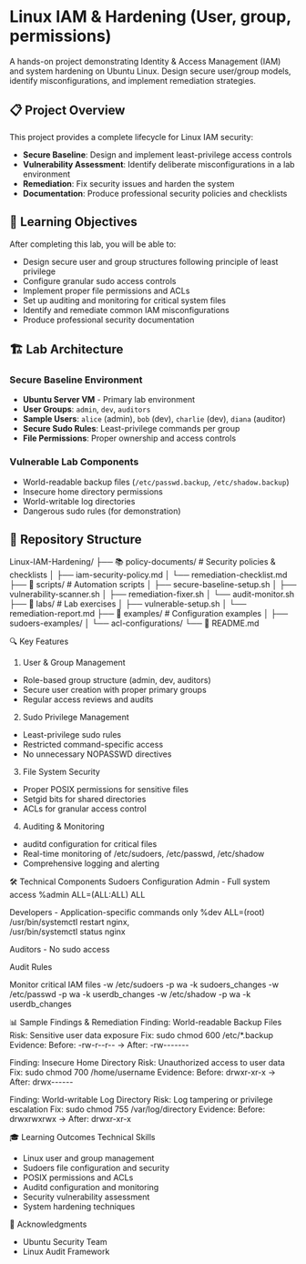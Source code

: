 # Linux IAM & Hardening (User, group, permissions)

A hands-on project demonstrating Identity & Access Management (IAM) and system hardening on Ubuntu Linux. Design secure user/group models, identify misconfigurations, and implement remediation strategies.

## 📋 Project Overview

This project provides a complete lifecycle for Linux IAM security:
- **Secure Baseline**: Design and implement least-privilege access controls
- **Vulnerability Assessment**: Identify deliberate misconfigurations in a lab environment
- **Remediation**: Fix security issues and harden the system
- **Documentation**: Produce professional security policies and checklists

## 🎯 Learning Objectives

After completing this lab, you will be able to:
- Design secure user and group structures following principle of least privilege
- Configure granular sudo access controls
- Implement proper file permissions and ACLs
- Set up auditing and monitoring for critical system files
- Identify and remediate common IAM misconfigurations
- Produce professional security documentation

## 🏗️ Lab Architecture

### Secure Baseline Environment
- **Ubuntu Server VM** - Primary lab environment
- **User Groups**: `admin`, `dev`, `auditors`
- **Sample Users**: `alice` (admin), `bob` (dev), `charlie` (dev), `diana` (auditor)
- **Secure Sudo Rules**: Least-privilege commands per group
- **File Permissions**: Proper ownership and access controls

### Vulnerable Lab Components
- World-readable backup files (`/etc/passwd.backup`, `/etc/shadow.backup`)
- Insecure home directory permissions
- World-writable log directories
- Dangerous sudo rules (for demonstration)

## 📁 Repository Structure
Linux-IAM-Hardening/
├── 📚 policy-documents/ # Security policies & checklists
│ ├── iam-security-policy.md
│ └── remediation-checklist.md
├── 🔧 scripts/ # Automation scripts
│ ├── secure-baseline-setup.sh
│ ├── vulnerability-scanner.sh
│ ├── remediation-fixer.sh
│ └── audit-monitor.sh
├── 🧪 labs/ # Lab exercises
│ ├── vulnerable-setup.sh
│ └── remediation-report.md
├── 📖 examples/ # Configuration examples
│ ├── sudoers-examples/
│ └── acl-configurations/
└── 📄 README.md


🔍 Key Features
1. User & Group Management
   
- Role-based group structure (admin, dev, auditors)
- Secure user creation with proper primary groups
- Regular access reviews and audits

2. Sudo Privilege Management
   
- Least-privilege sudo rules
- Restricted command-specific access
- No unnecessary NOPASSWD directives

 3. File System Security

- Proper POSIX permissions for sensitive files
- Setgid bits for shared directories
- ACLs for granular access control

4. Auditing & Monitoring

- auditd configuration for critical files
- Real-time monitoring of /etc/sudoers, /etc/passwd, /etc/shadow
- Comprehensive logging and alerting

🛠️ Technical Components
Sudoers Configuration
 Admin - Full system access
%admin ALL=(ALL:ALL) ALL

 Developers - Application-specific commands only
 %dev ALL=(root) /usr/bin/systemctl restart nginx, \
               /usr/bin/systemctl status nginx

 Auditors - No sudo access

Audit Rules

Monitor critical IAM files
-w /etc/sudoers -p wa -k sudoers_changes
-w /etc/passwd -p wa -k userdb_changes
-w /etc/shadow -p wa -k userdb_changes

📊 Sample Findings & Remediation
Finding: World-readable Backup Files
Risk: Sensitive user data exposure
Fix: sudo chmod 600 /etc/*.backup
Evidence: Before: -rw-r--r-- → After: -rw-------

Finding: Insecure Home Directory
Risk: Unauthorized access to user data
Fix: sudo chmod 700 /home/username
Evidence: Before: drwxr-xr-x → After: drwx------

Finding: World-writable Log Directory
Risk: Log tampering or privilege escalation
Fix: sudo chmod 755 /var/log/directory
Evidence: Before: drwxrwxrwx → After: drwxr-xr-x

🎓 Learning Outcomes
  Technical Skills

- Linux user and group management
- Sudoers file configuration and security
- POSIX permissions and ACLs
- Auditd configuration and monitoring
- Security vulnerability assessment
- System hardening techniques

🙏 Acknowledgments
- Ubuntu Security Team
- Linux Audit Framework

<div align="center">
</div> 



























